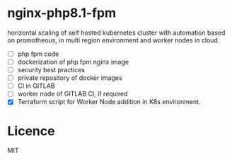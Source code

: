 # nginx-php8.1-fpm
horizontal scaling of self hosted kubernetes cluster with automation based on promotheous, in multi region environment and worker nodes in cloud.

- [ ] php fpm code
- [ ] dockerization of php fpm nginx image
- [ ] security best practices
- [ ] private repository of docker images
- [ ] CI in GITLAB
- [ ] worker node of GITLAB CI, if required
- [x] Terraform script for Worker Node addition in K8s environment.

# Licence
MIT
